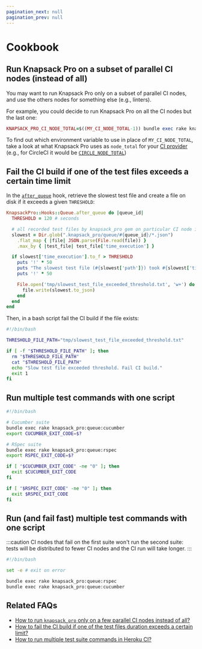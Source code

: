 ```yaml
---
pagination_next: null
pagination_prev: null
---
```


# Cookbook

## Run Knapsack Pro on a subset of parallel CI nodes (instead of all)

You may want to run Knapsack Pro only on a subset of parallel CI nodes, and use the others nodes for something else (e.g., linters).

For example, you could decide to run Knapsack Pro on all the CI nodes but the last one:

```ruby
KNAPSACK_PRO_CI_NODE_TOTAL=$((MY_CI_NODE_TOTAL-1)) bundle exec rake knapsack_pro:queue:rspec
```

To find out which environment variable to use in place of `MY_CI_NODE_TOTAL`, take a look at what Knapsack Pro uses as `node_total` for your [CI provider](https://github.com/KnapsackPro/knapsack_pro-ruby/tree/master/lib/knapsack_pro/config/ci) (e.g., for CircleCI it would be [`CIRCLE_NODE_TOTAL`](https://github.com/KnapsackPro/knapsack_pro-ruby/blob/master/lib/knapsack_pro/config/ci/circle.rb#L6))

## Fail the CI build if one of the test files exceeds a certain time limit

In the [`after_queue`](/ruby/hooks/) hook, retrieve the slowest test file and create a file on disk if it exceeds a given `THRESHOLD`:

```ruby
KnapsackPro::Hooks::Queue.after_queue do |queue_id|
  THRESHOLD = 120 # seconds

  # all recorded test files by knapsack_pro gem on particular CI node index
  slowest = Dir.glob(".knapsack_pro/queue/#{queue_id}/*.json")
    .flat_map { |file| JSON.parse(File.read(file)) }
    .max_by { |test_file| test_file['time_execution'] }

  if slowest['time_execution'].to_f > THRESHOLD
    puts '!' * 50
    puts "The slowest test file (#{slowest['path']}) took #{slowest['time_execution']} seconds and exceeded the threshold (#{THRESHOLD} seconds)."
    puts '!' * 50

    File.open('tmp/slowest_test_file_exceeded_threshold.txt', 'w+') do |file|
      file.write(slowest.to_json)
    end
  end
end
```

Then, in a bash script fail the CI build if the file exists:

```bash
#!/bin/bash

THRESHOLD_FILE_PATH="tmp/slowest_test_file_exceeded_threshold.txt"

if [ -f "$THRESHOLD_FILE_PATH" ]; then
  rm "$THRESHOLD_FILE_PATH"
  cat "$THRESHOLD_FILE_PATH"
  echo "Slow test file exceeded threshold. Fail CI build."
  exit 1
fi
```

## Run multiple test commands with one script

```bash
#!/bin/bash

# Cucumber suite
bundle exec rake knapsack_pro:queue:cucumber
export CUCUMBER_EXIT_CODE=$?

# RSpec suite
bundle exec rake knapsack_pro:queue:rspec
export RSPEC_EXIT_CODE=$?

if [ "$CUCUMBER_EXIT_CODE" -ne "0" ]; then
  exit $CUCUMBER_EXIT_CODE
fi

if [ "$RSPEC_EXIT_CODE" -ne "0" ]; then
  exit $RSPEC_EXIT_CODE
fi
```

## Run (and fail fast) multiple test commands with one script

:::caution
CI nodes that fail on the first suite won't run the second suite: tests will be distributed to fewer CI nodes and the CI run will take longer.
:::

```bash
#!/bin/bash

set -e # exit on error

bundle exec rake knapsack_pro:queue:rspec
bundle exec rake knapsack_pro:queue:cucumber
```

## Related FAQs

- [How to run `knapsack_pro` only on a few parallel CI nodes instead of all?](https://knapsackpro.com/faq/question/how-to-run-knapsack_pro-only-on-a-few-parallel-ci-nodes-instead-of-all)
- [How to fail the CI build if one of the test files duration exceeds a certain limit?](https://knapsackpro.com/faq/question/how-to-fail-the-ci-build-if-one-of-the-test-files-duration-exceeds-a-certain-limit)
- [How to run multiple test suite commands in Heroku CI?](https://knapsackpro.com/faq/question/how-to-run-multiple-test-suite-commands-in-heroku-ci)
